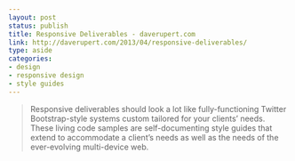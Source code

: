 ```yaml
---
layout: post
status: publish
title: Responsive Deliverables - daverupert.com
link: http://daverupert.com/2013/04/responsive-deliverables/
type: aside
categories:
- design
- responsive design
- style guides
---
```

> Responsive deliverables should look a lot like fully-functioning Twitter Bootstrap-style systems custom tailored for your clients’ needs. These living code samples are self-documenting style guides that extend to accommodate a client’s needs as well as the needs of the ever-evolving multi-device web.
